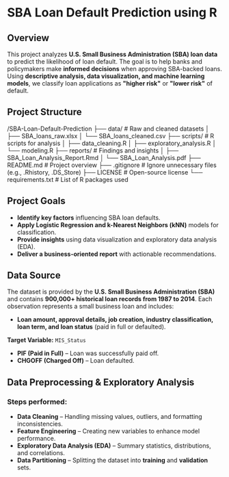 # SBA Loan Default Prediction using R

## Overview
This project analyzes **U.S. Small Business Administration (SBA) loan data** to predict the likelihood of loan default. The goal is to help banks and policymakers make **informed decisions** when approving SBA-backed loans. Using **descriptive analysis, data visualization, and machine learning models**, we classify loan applications as **"higher risk"** or **"lower risk"** of default.

## Project Structure
/SBA-Loan-Default-Prediction
├── data/               # Raw and cleaned datasets
│   ├── SBA_loans_raw.xlsx
│   └── SBA_loans_cleaned.csv
├── scripts/            # R scripts for analysis
│   ├── data_cleaning.R
│   ├── exploratory_analysis.R
│   └── modeling.R
├── reports/            # Findings and insights
│   ├── SBA_Loan_Analysis_Report.Rmd
│   └── SBA_Loan_Analysis.pdf
├── README.md           # Project overview
├── .gitignore          # Ignore unnecessary files (e.g., .Rhistory, .DS_Store)
├── LICENSE             # Open-source license
└── requirements.txt    # List of R packages used

## Project Goals
- **Identify key factors** influencing SBA loan defaults.
- **Apply Logistic Regression and k-Nearest Neighbors (kNN)** models for classification.
- **Provide insights** using data visualization and exploratory data analysis (EDA).
- **Deliver a business-oriented report** with actionable recommendations.

## Data Source
The dataset is provided by the **U.S. Small Business Administration (SBA)** and contains **900,000+ historical loan records from 1987 to 2014**. Each observation represents a small business loan and includes:
- **Loan amount, approval details, job creation, industry classification, loan term, and loan status** (paid in full or defaulted).

**Target Variable:** `MIS_Status`
- **PIF (Paid in Full)** – Loan was successfully paid off.
- **CHGOFF (Charged Off)** – Loan defaulted.

## Data Preprocessing & Exploratory Analysis
### Steps performed:
- **Data Cleaning** – Handling missing values, outliers, and formatting inconsistencies.
- **Feature Engineering** – Creating new variables to enhance model performance.
- **Exploratory Data Analysis (EDA)** – Summary statistics, distributions, and correlations.
- **Data Partitioning** – Splitting the dataset into **training** and **validation** sets.





















